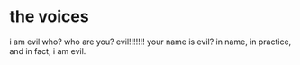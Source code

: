 # the voices

i am evil
who? who are you?
evil!!!!!!!
your name is evil?
in name, in practice, and in fact, i am evil.
